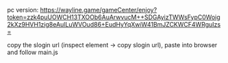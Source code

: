 pc version: https://wayline.game/gameCenter/enjoy?token=zzk4puUOWCH13TXOOb6AuArwvucM++SDGAyizTWWsFypC0Woig2kXz9HVH1zig8eAulLuWVOud86+EudHyYqXwiW41BmJZCKWCF4WRguIzs=

copy the slogin url (inspect element -> copy slogin url), paste into browser and follow main.js
